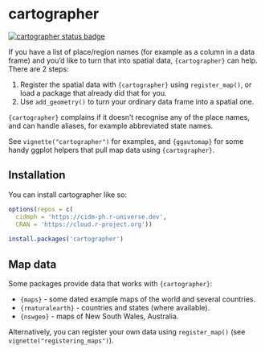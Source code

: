 
<!-- README.md is generated from README.Rmd. Please edit that file -->

# cartographer

<!-- badges: start -->

[![cartographer status
badge](https://cidm-ph.r-universe.dev/badges/cartographer)](https://cidm-ph.r-universe.dev)
<!-- badges: end -->

If you have a list of place/region names (for example as a column in a
data frame) and you’d like to turn that into spatial data,
`{cartographer}` can help. There are 2 steps:

1.  Register the spatial data with `{cartographer}` using
    `register_map()`, or load a package that already did that for you.
2.  Use `add_geometry()` to turn your ordinary data frame into a spatial
    one.

`{cartographer}` complains if it doesn’t recognise any of the place
names, and can handle aliases, for example abbreviated state names.

See `vignette("cartographer")` for examples, and `{ggautomap}` for some
handy ggplot helpers that pull map data using `{cartographer}`.

## Installation

You can install cartographer like so:

``` r
options(repos = c(
  cidmph = 'https://cidm-ph.r-universe.dev',
  CRAN = 'https://cloud.r-project.org'))
  
install.packages('cartographer')
```

## Map data

Some packages provide data that works with `{cartographer}`:

- `{maps}` - some dated example maps of the world and several countries.
- `{rnaturalearth}` - countries and states (where available).
- `{nswgeo}` - maps of New South Wales, Australia.

Alternatively, you can register your own data using `register_map()`
(see `vignette("registering_maps")`).
